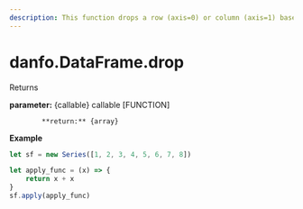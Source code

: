 ```yaml
---
description: This function drops a row (axis=0) or column (axis=1) based on the axis.
---
```


# danfo.DataFrame.drop



Returns 



**parameter:** {callable} callable \[FUNCTION\]

            **return:** {array}

**Example**

```javascript
let sf = new Series([1, 2, 3, 4, 5, 6, 7, 8])

let apply_func = (x) => {
    return x + x
}
sf.apply(apply_func)
```

